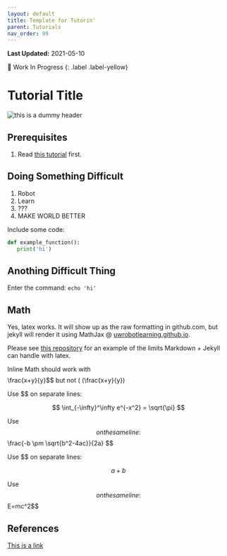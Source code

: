 ```yaml
---
layout: default
title: Template for Tutorin'
parent: Tutorials
nav_order: 99 
---
```

**Last Updated:** 2021-05-10

🚧 Work In Progress
{: .label .label-yellow}

# Tutorial Title

![this is a dummy header](https://linkedinheaders.com/wp-content/uploads/2018/02/mountain-header.jpg)

## Prerequisites

1. Read [this tutorial](./creating_a_new_tutorial.md) first.


## Doing Something Difficult

1. Robot
2. Learn
3. ???
4. MAKE WORLD BETTER 

Include some code:
```python
def example_function():
   print('hi')
```

## Anothing Difficult Thing

Enter the command:
`echo 'hi'`

## Math
Yes, latex works. It will show up as the raw formatting in github.com, but jekyll will render it using MathJax @ [uwrobotlearning.github.io](https://uwrobotlearning.github.io).

Please see [this repository](https://github.com/pdmosses/test-nav/blob/master/docs/Mathjax/EXAMPLE.md) for an example of the limits Markdown + Jekyll can handle with latex.

Inline Math should work with $$ $$\frac{x+y}{y}$$ but not \( (\frac{x+y}{y})

Use $$ on separate lines:

$$ \int_{-\infty}^\infty e^{-x^2} = \sqrt{\pi} $$

Use $$ on the same line: $$ \frac{-b \pm \sqrt{b^2-4ac}}{2a} $$

Use $$ on separate lines:

$$ a+b $$

Use $$ on the same line: $$E=mc^2$$




## References

[This is a link](https://uwrobotlearning.github.io)

